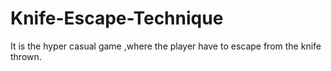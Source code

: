 # Knife-Escape-Technique
It is the hyper casual game ,where the player have to escape from the knife thrown.
